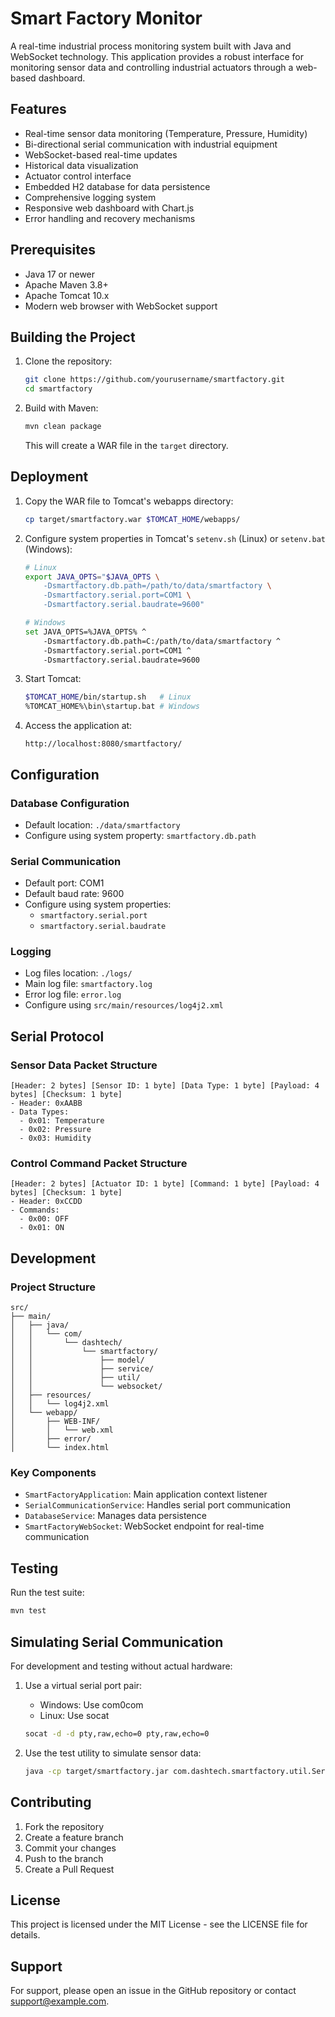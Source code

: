# Smart Factory Monitor

A real-time industrial process monitoring system built with Java and WebSocket technology. This application provides a robust interface for monitoring sensor data and controlling industrial actuators through a web-based dashboard.

## Features

- Real-time sensor data monitoring (Temperature, Pressure, Humidity)
- Bi-directional serial communication with industrial equipment
- WebSocket-based real-time updates
- Historical data visualization
- Actuator control interface
- Embedded H2 database for data persistence
- Comprehensive logging system
- Responsive web dashboard with Chart.js
- Error handling and recovery mechanisms

## Prerequisites

- Java 17 or newer
- Apache Maven 3.8+
- Apache Tomcat 10.x
- Modern web browser with WebSocket support

## Building the Project

1. Clone the repository:
   ```bash
   git clone https://github.com/yourusername/smartfactory.git
   cd smartfactory
   ```

2. Build with Maven:
   ```bash
   mvn clean package
   ```

   This will create a WAR file in the `target` directory.

## Deployment

1. Copy the WAR file to Tomcat's webapps directory:
   ```bash
   cp target/smartfactory.war $TOMCAT_HOME/webapps/
   ```

2. Configure system properties in Tomcat's `setenv.sh` (Linux) or `setenv.bat` (Windows):
   ```bash
   # Linux
   export JAVA_OPTS="$JAVA_OPTS \
       -Dsmartfactory.db.path=/path/to/data/smartfactory \
       -Dsmartfactory.serial.port=COM1 \
       -Dsmartfactory.serial.baudrate=9600"

   # Windows
   set JAVA_OPTS=%JAVA_OPTS% ^
       -Dsmartfactory.db.path=C:/path/to/data/smartfactory ^
       -Dsmartfactory.serial.port=COM1 ^
       -Dsmartfactory.serial.baudrate=9600
   ```

3. Start Tomcat:
   ```bash
   $TOMCAT_HOME/bin/startup.sh   # Linux
   %TOMCAT_HOME%\bin\startup.bat # Windows
   ```

4. Access the application at:
   ```
   http://localhost:8080/smartfactory/
   ```

## Configuration

### Database Configuration
- Default location: `./data/smartfactory`
- Configure using system property: `smartfactory.db.path`

### Serial Communication
- Default port: COM1
- Default baud rate: 9600
- Configure using system properties:
  - `smartfactory.serial.port`
  - `smartfactory.serial.baudrate`

### Logging
- Log files location: `./logs/`
- Main log file: `smartfactory.log`
- Error log file: `error.log`
- Configure using `src/main/resources/log4j2.xml`

## Serial Protocol

### Sensor Data Packet Structure
```
[Header: 2 bytes] [Sensor ID: 1 byte] [Data Type: 1 byte] [Payload: 4 bytes] [Checksum: 1 byte]
- Header: 0xAABB
- Data Types:
  - 0x01: Temperature
  - 0x02: Pressure
  - 0x03: Humidity
```

### Control Command Packet Structure
```
[Header: 2 bytes] [Actuator ID: 1 byte] [Command: 1 byte] [Payload: 4 bytes] [Checksum: 1 byte]
- Header: 0xCCDD
- Commands:
  - 0x00: OFF
  - 0x01: ON
```

## Development

### Project Structure
```
src/
├── main/
│   ├── java/
│   │   └── com/
│   │       └── dashtech/
│   │           └── smartfactory/
│   │               ├── model/
│   │               ├── service/
│   │               ├── util/
│   │               └── websocket/
│   ├── resources/
│   │   └── log4j2.xml
│   └── webapp/
│       ├── WEB-INF/
│       │   └── web.xml
│       ├── error/
│       └── index.html
```

### Key Components
- `SmartFactoryApplication`: Main application context listener
- `SerialCommunicationService`: Handles serial port communication
- `DatabaseService`: Manages data persistence
- `SmartFactoryWebSocket`: WebSocket endpoint for real-time communication

## Testing

Run the test suite:
```bash
mvn test
```

## Simulating Serial Communication

For development and testing without actual hardware:

1. Use a virtual serial port pair:
   - Windows: Use com0com
   - Linux: Use socat
   ```bash
   socat -d -d pty,raw,echo=0 pty,raw,echo=0
   ```

2. Use the test utility to simulate sensor data:
   ```bash
   java -cp target/smartfactory.jar com.dashtech.smartfactory.util.SerialSimulator
   ```

## Contributing

1. Fork the repository
2. Create a feature branch
3. Commit your changes
4. Push to the branch
5. Create a Pull Request

## License

This project is licensed under the MIT License - see the LICENSE file for details.

## Support

For support, please open an issue in the GitHub repository or contact support@example.com.